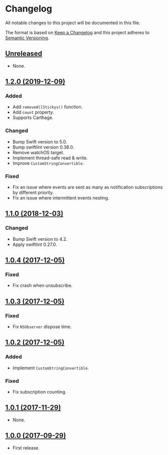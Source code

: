 # Changelog

All notable changes to this project will be documented in this file.

The format is based on [Keep a Changelog](http://keepachangelog.com/en/1.0.0/)
and this project adheres to [Semantic Versioning](http://semver.org/spec/v2.0.0.html).

## [Unreleased]

* None.

## [1.2.0 (2019-12-09)]

### Added

- Add `removeAllStickys()` function.
- Add `count` property.
- Supports Carthage.

### Changed

- Bump Swift version to 5.0.
- Bump swiftlint version 0.38.0.
- Remove watchOS target.
- Implement thread-safe read & write.
- Improve `CustomStringConvertible`.

### Fixed

- Fix an issue where events are sent as many as notification subscriptions by different priority.
- Fix an issue where intermittent events nesting.

## [1.1.0 (2018-12-03)]

### Changed

- Bump Swift version to 4.2.
- Apply swiftlint 0.27.0.

## [1.0.4 (2017-12-05)]

### Fixed

- Fix crash when unsubscribe.

## [1.0.3 (2017-12-05)]

### Fixed

- Fix `NSObserver` dispose time.

## [1.0.2 (2017-12-05)]

### Added

- Implement `CustomStringConvertible`.

### Fixed

- Fix subscription counting.

## [1.0.1 (2017-11-29)]

- None.

## [1.0.0 (2017-09-29)]

- First release.

[Unreleased]: https://github.com/ridi/WKJavaScriptController/compare/1.2.0...HEAD
[1.2.0 (2019-12-09)]: https://github.com/ridi/RxBus-Swift/compare/1.1.0...1.2.0
[1.1.0 (2018-12-03)]: https://github.com/ridi/RxBus-Swift/compare/1.0.4...1.1.0
[1.0.4 (2017-12-05)]: https://github.com/ridi/RxBus-Swift/compare/1.0.3...1.0.4
[1.0.3 (2017-12-05)]: https://github.com/ridi/RxBus-Swift/compare/1.0.2...1.0.3
[1.0.2 (2017-12-05)]: https://github.com/ridi/RxBus-Swift/compare/1.0.1...1.0.2
[1.0.1 (2017-11-29)]: https://github.com/ridi/RxBus-Swift/compare/1.0.0...1.0.1
[1.0.0 (2017-09-29)]: https://github.com/ridi/RxBus-Swift/compare/779f17d...1.0.0
